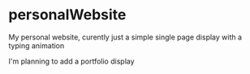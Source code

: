 # personalWebsite

My personal website, curently just a simple single page display with a typing animation

I'm planning to add a portfolio display 
